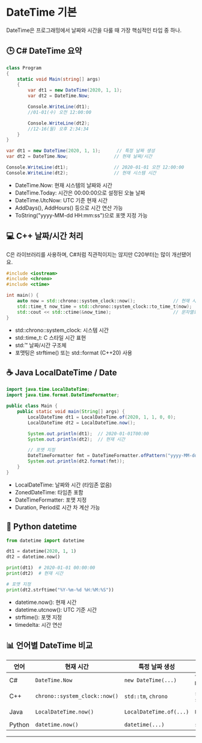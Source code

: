 # DateTime 기본
DateTime은 프로그래밍에서 날짜와 시간을 다룰 때 가장 핵심적인 타입 중 하나.

## 🕒 C# DateTime 요약
```csharp
class Program
{
    static void Main(string[] args)
    {
        var dt1 = new DateTime(2020, 1, 1);
        var dt2 = DateTime.Now;

        Console.WriteLine(dt1);
        //01-01(수) 오전 12:00:00

        Console.WriteLine(dt2);
        //12-16(월) 오후 2:34:34
    }
}

```

```csharp
var dt1 = new DateTime(2020, 1, 1);      // 특정 날짜 생성
var dt2 = DateTime.Now;                 // 현재 날짜/시간

Console.WriteLine(dt1);                 // 2020-01-01 오전 12:00:00
Console.WriteLine(dt2);                 // 현재 시스템 시간
```

- DateTime.Now: 현재 시스템의 날짜와 시간
- DateTime.Today: 시간은 00:00:00으로 설정된 오늘 날짜
- DateTime.UtcNow: UTC 기준 현재 시간
- AddDays(), AddHours() 등으로 시간 연산 가능
- ToString("yyyy-MM-dd HH:mm:ss")으로 포맷 지정 가능

## 💻 C++ 날짜/시간 처리
C은 <chrono> 라이브러리를 사용하며, C#처럼 직관적이지는 않지만 C20부터는 많이 개선됐어요.
```cpp
#include <iostream>
#include <chrono>
#include <ctime>

int main() {
    auto now = std::chrono::system_clock::now();              // 현재 시간
    std::time_t now_time = std::chrono::system_clock::to_time_t(now);
    std::cout << std::ctime(&now_time);                       // 문자열로 출력
}
```

- std::chrono::system_clock: 시스템 시간
- std::time_t: C 스타일 시간 표현
- std::tm: 날짜/시간 구조체
- 포맷팅은 strftime() 또는 std::format (C++20) 사용

## ☕ Java LocalDateTime / Date
```java
import java.time.LocalDateTime;
import java.time.format.DateTimeFormatter;

public class Main {
    public static void main(String[] args) {
        LocalDateTime dt1 = LocalDateTime.of(2020, 1, 1, 0, 0);
        LocalDateTime dt2 = LocalDateTime.now();

        System.out.println(dt1);  // 2020-01-01T00:00
        System.out.println(dt2);  // 현재 시간

        // 포맷 지정
        DateTimeFormatter fmt = DateTimeFormatter.ofPattern("yyyy-MM-dd HH:mm:ss");
        System.out.println(dt2.format(fmt));
    }
}

```

- LocalDateTime: 날짜와 시간 (타임존 없음)
- ZonedDateTime: 타임존 포함
- DateTimeFormatter: 포맷 지정
- Duration, Period로 시간 차 계산 가능

## 🐍 Python datetime
```python
from datetime import datetime

dt1 = datetime(2020, 1, 1)
dt2 = datetime.now()

print(dt1)  # 2020-01-01 00:00:00
print(dt2)  # 현재 시간

# 포맷 지정
print(dt2.strftime("%Y-%m-%d %H:%M:%S"))
```

- datetime.now(): 현재 시간
- datetime.utcnow(): UTC 기준 시간
- strftime(): 포맷 지정
- timedelta: 시간 연산

## 📊 언어별 DateTime 비교

| 언어   | 현재 시간                      | 특정 날짜 생성              | 포맷 지정 방식                  | 시간 연산 방식                  |
|--------|-------------------------------|-----------------------------|--------------------------------|---------------------------------|
| C#     | `DateTime.Now`                | `new DateTime(...)`         | `ToString("yyyy-MM-dd")`       | `AddDays()`, `AddHours()`       |
| C++    | `chrono::system_clock::now()` | `std::tm`, `chrono`         | `strftime()`, `std::format`    | `duration`, `time_point`        |
| Java   | `LocalDateTime.now()`         | `LocalDateTime.of(...)`     | `DateTimeFormatter`            | `plusDays()`, `minusHours()`    |
| Python | `datetime.now()`              | `datetime(...)`             | `strftime()`                   | `timedelta`                     |

---


